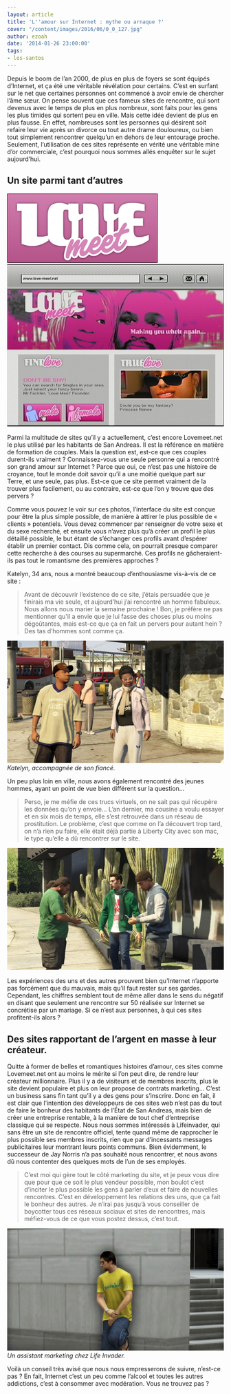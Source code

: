 ```yaml
---
layout: article
title: 'L''amour sur Internet : mythe ou arnaque ?'
cover: "/content/images/2016/06/0_0_127.jpg"
author: ezoah
date: '2014-01-26 23:00:00'
tags:
- los-santos
---
```


Depuis le boom de l’an 2000, de plus en plus de foyers se sont équipés d’Internet, et ça été une véritable révélation pour certains. C’est en surfant sur le net que certaines personnes ont commencé à avoir envie de chercher l’âme sœur. On pense souvent que ces fameux sites de rencontre, qui sont devenus avec le temps de plus en plus nombreux, sont faits pour les gens les plus timides qui sortent peu en ville. Mais cette idée devient de plus en plus fausse. En effet, nombreuses sont les personnes qui désirent soit refaire leur vie après un divorce ou tout autre drame douloureux, ou bien tout simplement rencontrer quelqu’un en dehors de leur entourage proche. Seulement, l’utilisation de ces sites représente en vérité une véritable mine d’or commerciale, c’est pourquoi nous sommes allés enquêter sur le sujet aujourd’hui.

## Un site parmi tant d’autres

![](/content/images/2016/06/logo_love_meet_0.png)
![](/content/images/2016/06/LoveMeet.net_.jpg)

Parmi la multitude de sites qu’il y a actuellement, c’est encore Lovemeet.net le plus utilisé par les habitants de San Andreas. Il est la référence en matière de formation de couples. Mais la question est, est-ce que ces couples durent-ils vraiment ? Connaissez-vous une seule personne qui a rencontré son grand amour sur Internet ? Parce que oui, ce n’est pas une histoire de croyance, tout le monde doit savoir qu’il a une moitié quelque part sur Terre, et une seule, pas plus. Est-ce que ce site permet vraiment de la trouver plus facilement, ou au contraire, est-ce que l’on y trouve que des pervers ?

Comme vous pouvez le voir sur ces photos, l’interface du site est conçue pour être la plus simple possible, de manière à attirer le plus possible de « clients » potentiels. Vous devez commencer par renseigner de votre sexe et du sexe recherché, et ensuite vous n’avez plus qu’à créer un profil le plus détaillé possible, le but étant de s’échanger ces profils avant d’espérer établir un premier contact. Dis comme cela, on pourrait presque comparer cette recherche à des courses au supermarché. Ces profils ne gâcheraient-ils pas tout le romantisme des premières approches ?

Katelyn, 34 ans, nous a montré beaucoup d’enthousiasme vis-à-vis de ce site :

> Avant de découvrir l’existence de ce site, j’étais persuadée que je finirais ma vie seule, et aujourd’hui j’ai rencontré un homme fabuleux. Nous allons nous marier la semaine prochaine ! Bon, je préfère ne pas mentionner qu'il a envie que je lui fasse des choses plus ou moins dégoûtantes, mais est-ce que ça en fait un pervers pour autant hein ? Des tas d’hommes sont comme ça.

![Katelyn, accompagnée de son fiancé.](/content/images/2016/06/0_0_128.jpg)
_Katelyn, accompagnée de son fiancé._

Un peu plus loin en ville, nous avons également rencontré des jeunes hommes, ayant un point de vue bien différent sur la question…

> Perso, je me méfie de ces trucs virtuels, on ne sait pas qui récupère les données qu’on y envoie… L’an dernier, ma cousine a voulu essayer et en six mois de temps, elle s’est retrouvée dans un réseau de prostitution. Le problème, c’est que comme on l’a découvert trop tard, on n’a rien pu faire, elle était déjà partie à Liberty City avec son mac, le type qu’elle a dû rencontrer sur le site.

![](/content/images/2016/06/0_0_129.jpg)

Les expériences des uns et des autres prouvent bien qu’Internet n’apporte pas forcément que du mauvais, mais qu’il faut rester sur ses gardes. Cependant, les chiffres semblent tout de même aller dans le sens du négatif en disant que seulement une rencontre sur 50 réalisée sur Internet se concrétise par un mariage. Si ce n’est aux personnes, à qui ces sites profitent-ils alors ?

## Des sites rapportant de l’argent en masse à leur créateur.

Quitte à former de belles et romantiques histoires d’amour, ces sites comme Lovemeet.net ont au moins le mérite si l’on peut dire, de rendre leur créateur millionnaire. Plus il y a de visiteurs et de membres inscrits, plus le site devient populaire et plus on leur propose de contrats marketing… C’est un business sans fin tant qu’il y a des gens pour s’inscrire. Donc en fait, il est clair que l’intention des développeurs de ces sites web n’est pas du tout de faire le bonheur des habitants de l’État de San Andreas, mais bien de créer une entreprise rentable, à la manière de tout chef d’entreprise classique qui se respecte. Nous nous sommes intéressés à Lifeinvader, qui sans être un site de rencontre officiel, tente quand même de rapprocher le plus possible ses membres inscrits, rien que par d’incessants messages publicitaires leur montrant leurs points communs. Bien évidemment, le successeur de Jay Norris n’a pas souhaité nous rencontrer, et nous avons dû nous contenter des quelques mots de l’un de ses employés.

> C’est moi qui gère tout le côté marketing du site, et je peux vous dire que pour que ce soit le plus vendeur possible, mon boulot c’est d’inciter le plus possible les gens à parler d’eux et faire de nouvelles rencontres. C’est en développement les relations des uns, que ça fait le bonheur des autres. Je n’irai pas jusqu’à vous conseiller de boycotter tous ces réseaux sociaux et sites de rencontres, mais méfiez-vous de ce que vous postez dessus, c’est tout.

![Un assistant marketing chez Life Invader.](/content/images/2016/06/0_0_130.jpg)
_Un assistant marketing chez Life Invader._

Voilà un conseil très avisé que nous nous empresserons de suivre, n’est-ce pas ? En fait, Internet c’est un peu comme l’alcool et toutes les autres addictions, c’est à consommer avec modération. Vous ne trouvez pas ?